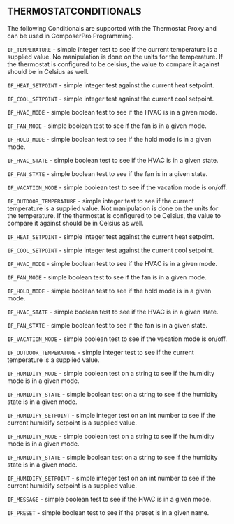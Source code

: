 ## THERMOSTATCONDITIONALS


The following Conditionals are supported with the Thermostat Proxy and can be used in ComposerPro Programming.

`IF_TEMPERATURE` - simple integer test to see if the current temperature is a supplied value. No manipulation is done on the units for the temperature. If the thermostat is configured to be celsius, the value to compare it against should be in Celsius as well.

`IF_HEAT_SETPOINT` - simple integer test against the current heat setpoint.

`IF_COOL_SETPOINT` - simple integer test against the current cool setpoint.

`IF_HVAC_MODE` - simple boolean test to see if the HVAC is in a given mode.

`IF_FAN_MODE` - simple boolean test to see if the fan is in a given mode.

`IF_HOLD_MODE` - simple boolean test to see if the hold mode is in a given mode.

`IF_HVAC_STATE` - simple boolean test to see if the HVAC is in a given state.

`IF_FAN_STATE` - simple boolean test to see if the fan is in a given state.

`IF_VACATION_MODE` - simple boolean test to see if the vacation mode is on/off.

`IF_OUTDOOR_TEMPERATURE` - simple integer test to see if the current temperature is a supplied value. Not manipulation is done on the units for the temperature. If the thermostat is configured to be Celsius, the value to compare it against should be in Celsius as well.

`IF_HEAT_SETPOINT` - simple integer test against the current heat setpoint.

`IF_COOL_SETPOINT` - simple integer test against the current cool setpoint.

`IF_HVAC_MODE` - simple boolean test to see if the HVAC is in a given mode.

`IF_FAN_MODE` - simple boolean test to see if the fan is in a given mode.

`IF_HOLD_MODE` - simple boolean test to see if the hold mode is in a given mode.

`IF_HVAC_STATE` - simple boolean test to see if the HVAC is in a given state.

`IF_FAN_STATE` - simple boolean test to see if the fan is in a given state.

`IF_VACATION_MODE` - simple boolean test to see if the vacation mode is on/off.

`IF_OUTDOOR_TEMPERATURE` - simple integer test to see if the current temperature is a supplied value.

`IF_HUMIDITY_MODE` - simple boolean test on a string to see if the humidity mode is in a given mode.

`IF_HUMIDITY_STATE` - simple boolean test on a string to see if the humidity state is in a given mode.

`IF_HUMIDIFY_SETPOINT` - simple integer test on an int number to see if the current humidify setpoint is a supplied value.

`IF_HUMIDITY_MODE` - simple boolean test on a string to see if the humidity mode is in a given mode.

`IF_HUMIDITY_STATE` - simple boolean test on a string to see if the humidity state is in a given mode.

`IF_HUMIDIFY_SETPOINT` - simple integer test on an int number to see if the current humidify setpoint is a supplied value.

`IF_MESSAGE` - simple boolean test to see if the HVAC is in a given mode.

`IF_PRESET` - simple boolean test to see if the preset is in a given name.
